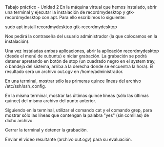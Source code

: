 
Tabajo práctico - Unidad 2
En la máquina virtual que hemos instalado, abrir una terminal y ejecutar la instalación de recordmydesktop y gtk-recordmydesktop con apt. Para ello escribimos lo siguiente:

sudo apt install recordmydesktop gtk-recordmydesktop

Nos pedirá la contraseña del usuario administrador (la que colocamos en la instalación).

Una vez instaladas ambas aplicaciones, abrir la aplicación recordmydesktop (desde el menú de xubuntu) e niciar grabación. La grabación se podrá detener apretando en botón de stop (un cuadrado negro en el system tray, o bandeja del sistema, arriba a la derecha donde se encuentra la hora). El resultado será un archivo out.ogv en /home/administrador.

En una terminal, mostrar sólo las primeras quince líneas del archivo /etc/ssh/ssh_config.

En la misma terminal, mostrar las últimas quince líneas (sólo las últimas quince) del mismo archivo del punto anterior.

Siguiendo en la terminal, utilizar el comando cat y el comando grep, para mostrar sólo las líneas que contengan la palabra "yes" (sin comillas) de dicho archivo.

Cerrar la terminal y detener la grabación.

Enviar el video resultante (archivo out.ogv) para su evaluación.